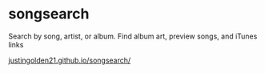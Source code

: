 # songsearch
Search by song, artist, or album. Find album art, preview songs, and iTunes links

<a href="https://justingolden21.github.io/songsearch/">justingolden21.github.io/songsearch/</a>
